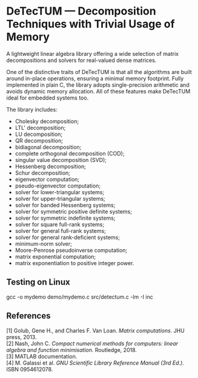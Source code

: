 # DeTecTUM — Decomposition Techniques with Trivial Usage of Memory
A lightweight linear algebra library offering a wide selection of matrix decompositions and solvers for real-valued dense matrices.

One of the distinctive traits of DeTecTUM is that all the algorithms are built around in-place operations, ensuring a minimal memory footprint. Fully implemented in plain C, the library adopts single-precision arithmetic and avoids dynamic memory allocation. All of these features make DeTecTUM ideal for embedded systems too.

The library includes:
* Cholesky decomposition;
* LTL' decomposition;
* LU decomposition;
* QR decomposition;
* bidiagonal decomposition;
* complete orthogonal decomposition (COD);
* singular value decomposition (SVD);
* Hessenberg decomposition;
* Schur decomposition;
* eigenvector computation;
* pseudo-eigenvector computation;
* solver for lower-triangular systems;
* solver for upper-triangular systems;
* solver for banded Hessenberg systems;
* solver for symmetric positive definite systems;
* solver for symmetric indefinite systems;
* solver for square full-rank systems;
* solver for general full-rank systems;
* solver for general rank-deficient systems;
* minimum-norm solver;
* Moore-Penrose pseudoinverse computation;
* matrix exponential computation;
* matrix exponentiation to positive integer power.

## Testing on Linux
gcc -o mydemo demo/mydemo.c src/detectum.c -lm -I inc

## References
[1] Golub, Gene H., and Charles F. Van Loan. *Matrix computations*. JHU press, 2013.\
[2] Nash, John C. *Compact numerical methods for computers: linear algebra and function minimisation*. Routledge, 2018.\
[3] MATLAB documentation.\
[4] M. Galassi et al. *GNU Scientific Library Reference Manual (3rd Ed.)*. ISBN 0954612078.
